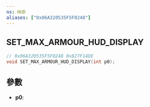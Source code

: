 ```yaml
---
ns: HUD
aliases: ["0x06A320535F5F0248"]
---
```

## SET_MAX_ARMOUR_HUD_DISPLAY

```c
// 0x06A320535F5F0248 0x827F14DE
void SET_MAX_ARMOUR_HUD_DISPLAY(int p0);
```

## 參數
* **p0**: 

